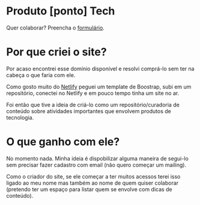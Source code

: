 # Produto [ponto] Tech

Quer colaborar? Preencha o [formulário](https://airtable.com/shrAL4DtYGx3uHRLA).

# Por que criei o site?

Por acaso encontrei esse domínio disponível e resolvi comprá-lo sem ter na cabeça o que faria com ele.

Como gosto muito do [Netlify](https://www.netlify.com/) peguei um template de Boostrap, subi em um repositório, conectei no Netlify e em pouco tempo tinha um site no ar.

Foi então que tive a ideia de criá-lo como um repositório/curadoria de conteúdo sobre atividades importantes que envolvem produtos de tecnologia.

# O que ganho com ele?

No momento nada. Minha ideia é dispobilizar alguma maneira de segui-lo sem precisar fazer cadastro com email (não quero começar um mailing).

Como o criador do site, se ele começar a ter muitos acessos terei isso ligado ao meu nome mas também ao nome de quem quiser colaborar (pretendo ter um espaço para listar quem se envolve com dicas de conteúdo).